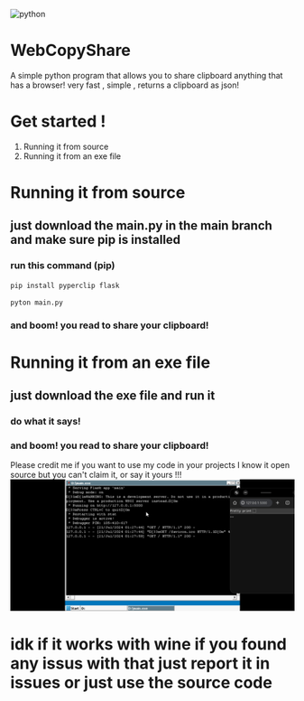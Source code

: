 ![python](https://raw.githubusercontent.com/catlomao/WebCopyShare/main/Untitled7_20240721034841.ico)
# WebCopyShare

A simple python program that allows you to share clipboard anything that has a browser! very fast , simple , returns a clipboard as json!

# Get started !

 1. Running it from source
 2. Running it from an exe file
 #
 # Running it from source
 ## just download the main.py in the main branch and make sure pip is installed
 ### run this command (pip)
 ```
pip install pyperclip flask
```
 ```
pyton main.py
```
### and boom! you read to share your clipboard!

# Running it from an exe file
## just download the exe file and run it
### do what it says!

### and boom! you read to share your clipboard!

Please credit me if you want to use my code in your projects
I know it open source but you can't claim it, or say it yours !!!
![wine?](https://raw.githubusercontent.com/catlomao/WebCopyShare/main/Screenshot_20240721_042821_com.winlator.jpg)
# idk if it works with wine if you found any issus with that just report it in issues or just use the source code
